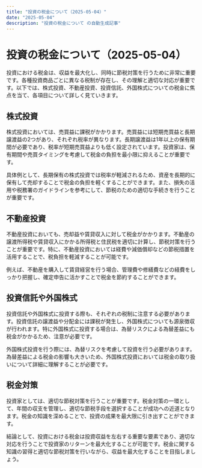 ```yaml
---
title: "投資の税金について（2025-05-04）"
date: "2025-05-04"
description: "投資の税金について の自動生成記事"
---
```


# 投資の税金について（2025-05-04）

投資における税金は、収益を最大化し、同時に節税対策を行うために非常に重要です。各種投資商品ごとに異なる税制が存在し、その理解と適切な対応が重要です。以下では、株式投資、不動産投資、投資信託、外国株式についての税金に焦点を当て、各項目について詳しく見ていきます。

## 株式投資

株式投資においては、売買益に課税がかかります。売買益には短期売買益と長期譲渡益の2つがあり、それぞれ税率が異なります。長期譲渡益は1年以上の保有期間が必要であり、税率が短期売買益よりも低く設定されています。投資家は、保有期間や売買タイミングを考慮して税金の負担を最小限に抑えることが重要です。

具体例として、長期保有の株式投資では税率が軽減されるため、資産を長期的に保有して売却することで税金の負担を軽くすることができます。また、損失の活用や税務署のガイドラインを参考にして、節税のための適切な手続きを行うことが重要です。

## 不動産投資

不動産投資においても、売却益や賃貸収入に対して税金がかかります。不動産の譲渡所得税や賃貸収入にかかる所得税と住民税を適切に計算し、節税対策を行うことが重要です。特に、不動産投資においては経費や減価償却などの節税措置を活用することで、税負担を軽減することが可能です。

例えば、不動産を購入して賃貸経営を行う場合、管理費や修繕費などの経費をしっかり把握し、確定申告に活かすことで税金を節約することができます。

## 投資信託や外国株式

投資信託や外国株式に投資する際も、それぞれの税制に注意する必要があります。投資信託の譲渡益や分配金には課税が発生し、外国株式についても源泉徴収が行われます。特に外国株式に投資する場合は、為替リスクによる為替差益にも税金がかかるため、注意が必要です。

外国株式投資を行う際には、為替リスクを考慮して投資を行う必要があります。為替差益による税金の影響も大きいため、外国株式投資においては税金の取り扱いについて詳細に理解することが必要です。

## 税金対策

投資家としては、適切な節税対策を行うことが重要です。税金対策の一環として、年間の収支を管理し、適切な節税手段を選択することが成功への近道となります。税金の知識を深めることで、投資の成果を最大限に引き出すことができます。

結論として、投資における税金は投資収益を左右する重要な要素であり、適切な対応を行うことで投資家のリターンを最大化することが可能です。税金に関する知識の習得と適切な節税対策を行いながら、収益を最大化することを目指しましょう。
